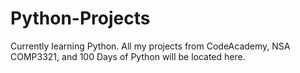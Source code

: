 # Python-Projects
Currently learning Python. All my projects from CodeAcademy, NSA COMP3321, and 100 Days of Python will be located here.  
